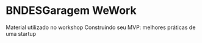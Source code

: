 # BNDESGaragem WeWork
Material utilizado no workshop Construindo seu MVP: melhores práticas de uma startup
